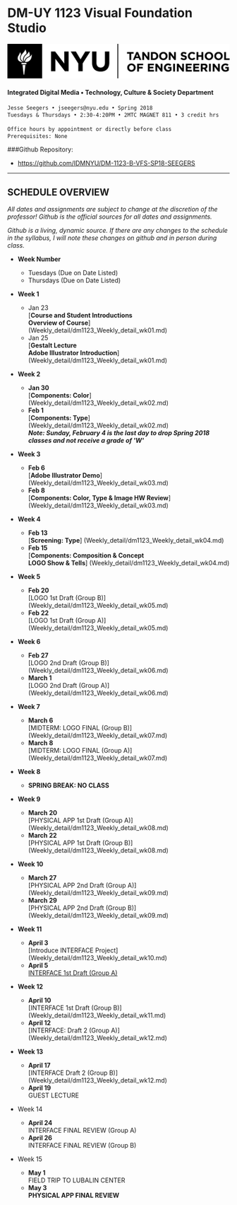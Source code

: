 # DM-UY 1123 Visual Foundation Studio

![NYU](projects/nyu_soe_logo.png)
#### Integrated Digital Media • Technology, Culture & Society Department 

    Jesse Seegers • jseegers@nyu.edu • Spring 2018 
    Tuesdays & Thursdays • 2:30-4:20PM • 2MTC MAGNET 811 • 3 credit hrs

    Office hours by appointment or directly before class 
    Prerequisites: None
   
###Github Repository: 
* https://github.com/IDMNYU/DM-1123-B-VFS-SP18-SEEGERS

---

## SCHEDULE OVERVIEW

*All dates and assignments are subject to change at the discretion of the professor! Github is the official sources for all dates and assignments.* 

*Github is a living, dynamic source. If there are any changes to the schedule in the syllabus, I will note these changes on github and in person during class.*

- **Week Number**
    - Tuesdays (Due on Date Listed)
    - Thursdays (Due on Date Listed)

- **Week 1**  
    - Jan 23  
	[**Course and Student Introductions   
	Overview of Course**]
	(Weekly_detail/dm1123_Weekly_detail_wk01.md)  
    - Jan 25  
	[__Gestalt Lecture    
	Adobe Illustrator Introduction__]
	(Weekly_detail/dm1123_Weekly_detail_wk01.md)
	
- **Week 2**  
    - **Jan 30**  
	[__Components: Color__]
	(Weekly_detail/dm1123_Weekly_detail_wk02.md)  
    - **Feb 1**  
	[__Components: Type__]
	(Weekly_detail/dm1123_Weekly_detail_wk02.md)  
	___Note: Sunday, February 4 is the last day to drop Spring 2018 classes and not receive a grade of 'W'___ 
	
- **Week 3** 
    - **Feb 6**  
	[__Adobe Illustrator Demo__]
	(Weekly_detail/dm1123_Weekly_detail_wk03.md)  
    - **Feb 8**  
	[__Components: Color, Type & Image HW Review__]
	(Weekly_detail/dm1123_Weekly_detail_wk03.md)  

- **Week 4**
    - **Feb 13**  
	[__Screening: Type__]
	(Weekly_detail/dm1123_Weekly_detail_wk04.md)  
    - **Feb 15**  
	[__Components: Composition & Concept__  
	__LOGO Show & Tells__]
	(Weekly_detail/dm1123_Weekly_detail_wk04.md)
	
- **Week 5**
    - **Feb 20**  
	[LOGO 1st Draft (Group B)]
	(Weekly_detail/dm1123_Weekly_detail_wk05.md)
    - **Feb 22**  
	[LOGO 1st Draft (Group A)]
	(Weekly_detail/dm1123_Weekly_detail_wk05.md)
	
- **Week 6**
    - **Feb 27**  
	[LOGO 2nd Draft (Group B)]
	(Weekly_detail/dm1123_Weekly_detail_wk06.md) 
    - **March 1**  
	[LOGO 2nd Draft (Group A)]
	(Weekly_detail/dm1123_Weekly_detail_wk06.md)
	
- **Week 7** 
    - **March 6**  
    [MIDTERM: LOGO FINAL (Group B)]
	(Weekly_detail/dm1123_Weekly_detail_wk07.md)
    - **March 8**  
	[MIDTERM: LOGO FINAL (Group A)]
	(Weekly_detail/dm1123_Weekly_detail_wk07.md)

- **Week 8**  
    - **SPRING BREAK: NO CLASS**

- **Week 9**
    - **March 20**    
 	[PHYSICAL APP 1st Draft (Group A)]
	(Weekly_detail/dm1123_Weekly_detail_wk08.md)  
    - **March 22**  
	[PHYSICAL APP 1st Draft (Group B)]
	(Weekly_detail/dm1123_Weekly_detail_wk08.md)

- **Week 10**
    - **March 27**  
	[PHYSICAL APP 2nd Draft (Group A)]
	(Weekly_detail/dm1123_Weekly_detail_wk09.md) 
    - **March 29**  
    [PHYSICAL APP 2nd Draft (Group B)]	(Weekly_detail/dm1123_Weekly_detail_wk09.md) 
    
- **Week 11**
    - **April 3**  
	[Introduce INTERFACE Project]
	(Weekly_detail/dm1123_Weekly_detail_wk10.md) 
    - **April 5**  
	[INTERFACE 1st Draft (Group A)](Weekly_detail/dm1123_Weekly_detail_wk10.md) 
	
- **Week 12**
    - **April 10**  
    [INTERFACE 1st Draft (Group B)]
	(Weekly_detail/dm1123_Weekly_detail_wk11.md)   
    - **April 12**  
    [INTERFACE: Draft 2 (Group A)]
	(Weekly_detail/dm1123_Weekly_detail_wk12.md)
	
- **Week 13**
    - **April 17**  
	[INTERFACE Draft 2 (Group B)]
	(Weekly_detail/dm1123_Weekly_detail_wk12.md) 
    - **April 19**  
    GUEST LECTURE 
    	
- Week 14
    - **April 24**   
	INTERFACE FINAL REVIEW (Group A) 
	- **April 26**  
	INTERFACE FINAL REVIEW (Group B)

- Week 15
    - **May 1**    
	FIELD TRIP TO LUBALIN CENTER 
    - **May 3**  
	**PHYSICAL APP FINAL REVIEW**